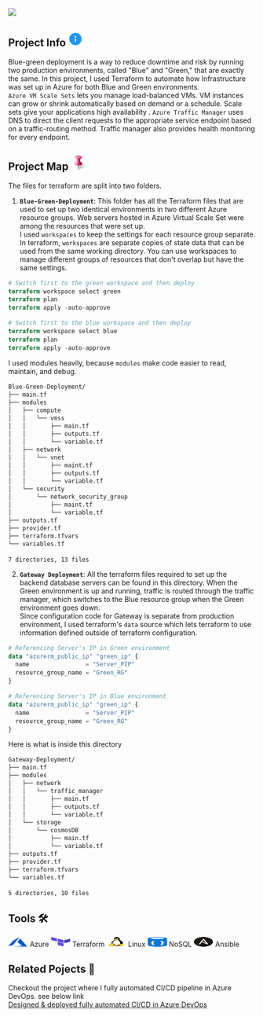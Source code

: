 <img src="https://raw.githubusercontent.com/Sufi-Dev/Blue-Green-Deployment/main/BlueGreens.png" >

## Project Info <img src="https://raw.githubusercontent.com/Sufi-Dev/Sufi-Dev/main/icons/info.gif" width="30" height="30">

Blue-green deployment is a way to reduce downtime and risk by running two production environments, called "Blue" and "Green," that are exactly the same. In this project, I used Terraform to automate how Infrastructure was set up in Azure for both Blue and Green environments.
<br>
`Azure VM Scale Sets` lets you manage load-balanced VMs. VM instances can grow or shrink automatically based on demand or a schedule. Scale sets give your applications high availability .
`Azure Traffic Manager` uses DNS to direct the client requests to the appropriate service endpoint based on a traffic-routing method. Traffic manager also provides health monitoring for every endpoint.
## Project Map <img src="https://raw.githubusercontent.com/Sufi-Dev/Sufi-Dev/main/icons/map.png" width="30" height="30">
The files for terraform are split into two folders.
1. **`Blue-Green-Deployment`**: This folder has all the Terraform files that are used to set up two identical environments in two different Azure resource groups. Web servers hosted in Azure Virtual Scale Set were among the resources that were set up. <br>
I used `workspaces` to keep the settings for each resource group separate.<br>
In terraform, `workspaces` are separate copies of state data that can be used from the same working directory. You can use workspaces to manage different groups of resources that don't overlap but have the same settings.
```terraform
# Switch first to the green workspace and then deploy 
terraform workspace select green  
terraform plan 
terraform apply -auto-approve 
```

```terraform
# Switch first to the blue workspace and then deploy 
terraform workspace select blue
terraform plan
terraform apply -auto-approve 

```
I used modules heavily, because `modules` make code easier to read, maintain, and debug.
```
Blue-Green-Deployment/
├── main.tf
├── modules
│   ├── compute
│   │   └── vmss
│   │       ├── main.tf
│   │       ├── outputs.tf
│   │       └── variable.tf
│   ├── network
│   │   └── vnet
│   │       ├── maint.tf
│   │       ├── outputs.tf
│   │       └── variable.tf
│   └── security
│       └── network_security_group
│           ├── maint.tf
│           └── variable.tf
├── outputs.tf
├── provider.tf
├── terraform.tfvars
└── variables.tf

7 directories, 13 files
```
2. **`Gateway Deployment`**: All the terraform files required to set up the backend database servers can be found in this directory. When the Green environment is up and running, traffic is routed through the traffic manager, which switches to the Blue resource group when the Green environment goes down.<br>
Since configuration code for Gateway is separate from production environment, I used terraform's `data` source which lets terraform to use information defined outside of terraform configuration.
``` terraform
# Referencing Server's IP in Green environment
data "azurerm_public_ip" "green_ip" {
  name                = "Server_PIP"
  resource_group_name = "Green_RG"
}
```

``` terraform
# Referencing Server's IP in Blue environment
data "azurerm_public_ip" "green_ip" {
  name                = "Server_PIP"
  resource_group_name = "Green_RG"
}
```
Here is what is inside this directory 

```
Gateway-Deployment/
├── main.tf
├── modules
│   ├── network
│   │   └── traffic_manager
│   │       ├── main.tf
│   │       ├── outputs.tf
│   │       └── variable.tf
│   └── storage
│       └── cosmosDB
│           ├── main.tf
│           └── variable.tf
├── outputs.tf
├── provider.tf
├── terraform.tfvars
└── variables.tf

5 directories, 10 files
```
## Tools 🛠
<img src="https://raw.githubusercontent.com/Sufi-Dev/Sufi-Dev/main/icons/azure.svg" alt="azure" width="40" height="20"/> Azure
<img src="https://raw.githubusercontent.com/Sufi-Dev/Sufi-Dev/main/icons/terraform.svg" alt="azure" width="40" height="20"/> Terraform
<img src="https://raw.githubusercontent.com/Sufi-Dev/Sufi-Dev/main/icons/linux.svg" alt="linux" width="40" height="20"/> Linux 
<img src="https://raw.githubusercontent.com/Sufi-Dev/Sufi-Dev/main/icons/nosql.svg" alt="azure" width="40" height="20"/> NoSQL
<img src="https://raw.githubusercontent.com/Sufi-Dev/Sufi-Dev/main/icons/ansible.svg" width="40" height="20" /> Ansible


## Related Pojects 🔗
Checkout the project where I fully automated CI/CD pipeline in Azure DevOps. see below link<br>
[Designed & deployed fully automated CI/CD in Azure DevOps](https://github.com/Sufi-Dev/weatherapi)
